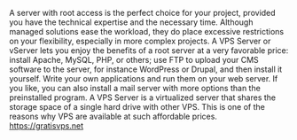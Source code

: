 A server with root access is the perfect choice for your project, provided you have the technical expertise and the necessary time. Although managed solutions ease the workload, they do place excessive restrictions on your flexibility, especially in more complex projects. A VPS Server or vServer lets you enjoy the benefits of a root server at a very favorable price: install Apache, MySQL, PHP, or others; use FTP to upload your CMS software to the server, for instance WordPress or Drupal, and then install it yourself. Write your own applications and run them on your web server. If you like, you can also install a mail server with more options than the preinstalled program. A VPS Server is a virtualized server that shares the storage space of a single hard drive with other VPS. This is one of the reasons why VPS are available at such affordable prices. https://gratisvps.net

